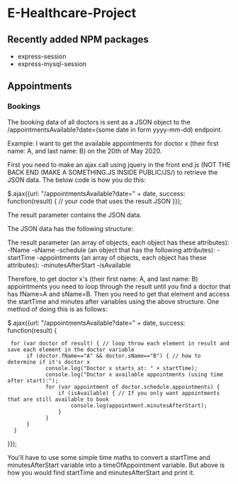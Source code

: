 # E-Healthcare-Project

## Recently added NPM packages

- express-session
- express-mysql-session

## Appointments

### Bookings

The booking data of all doctors is sent as a JSON object to the /appointmentsAvailable?date=(some date in form yyyy-mm-dd) endpoint. 

Example: I want to get the available appointments for doctor x (their first name: A, and last name: B) on the 20th of May 2020.

First you need to make an ajax call using jquery in the front end js (NOT THE BACK END (MAKE A SOMETHING.JS INSIDE PUBLIC/JS/) to retrieve the JSON data. The below code is how you do this:

$.ajax({url: "/appointmentsAvailable?date=" + date, success: function(result) {
     // your code that uses the result JSON
}});

The result parameter contains the JSON data.

The JSON data has the following structure:

The result parameter (an array of objects, each object has these attributes):
  -fName
  -sName
  -schedule (an object that has the following attributes):
      -startTime
      -appointments (an array of objects, each object has these attributes):
          -minutesAfterStart
          -isAvailable
          
Therefore, to get doctor x's (their first name: A, and last name: B) appointments you need to loop through the result until you find a doctor that has fName=A and sName=B. Then you need to get that element and access the startTime and minutes after variables using the above structure. One method of doing this is as follows:

$.ajax({url: "/appointmentsAvailable?date=" + date, success: function(result) {

     for (var doctor of result) { // loop throw each element in result and save each element in the doctor variable
          if (doctor.fName=="A" && doctor.sName=="B") { // how to determine if it's doctor x
                console.log("Doctor x starts at: " + startTime);
                console.log("Doctor x available appointments (using time after start):");
                for (var appointment of doctor.schedule.appointments) {
                    if (isAvailable) { // If you only want appointments that are still available to book
                        console.log(appointment.minutesAfterStart);
                    }
                }
          }
      } 
}});
          
You'll have to use some simple time maths to convert a startTime and minutesAfterStart variable into a timeOfAppointment variable. But above is how you would find startTime and minutesAfterStart and print it.
